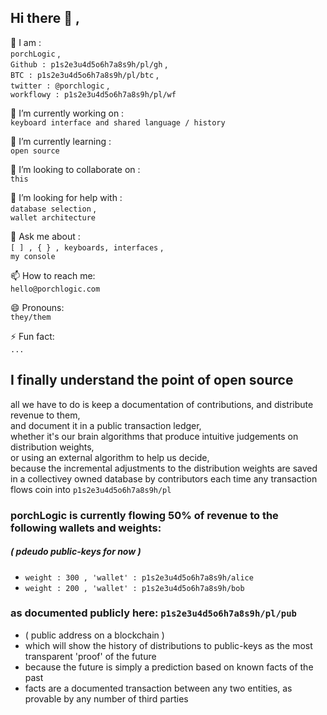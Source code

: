 ## Hi there 👋 , 

👥 I am :  
`porchLogic` ,  
`Github : p1s2e3u4d5o6h7a8s9h/pl/gh` ,  
`BTC : p1s2e3u4d5o6h7a8s9h/pl/btc` ,  
`twitter : @porchlogic` ,  
`workflowy : p1s2e3u4d5o6h7a8s9h/pl/wf`


🔭 I’m currently working on :  
`keyboard interface and shared language / history`
     
🌱 I’m currently learning :  
`open source`

👯 I’m looking to collaborate on :  
`this`
     
🤔 I’m looking for help with :  
`database selection` ,  
`wallet architecture`  
  
   💬 Ask me about :  
`[ ] , { } , keyboards, interfaces` ,  
`my console` 
 
📫 How to reach me:  
`hello@porchlogic.com`
     
😄 Pronouns:  
`they/them`

     
⚡ Fun fact:  
`...` 

 

## I finally understand the point of open source
   all we have to do is keep a documentation of contributions,
   and distribute revenue to them,  
   and document it in a public transaction ledger,  
   whether it's our brain algorithms that produce intuitive judgements on distribution weights,  
   or using an external algorithm to help us decide,  
   because the incremental adjustments to the distribution weights are saved in a collectivey owned database by contributors each time any transaction flows coin into `p1s2e3u4d5o6h7a8s9h/pl`  
 
  
 ### porchLogic is currently flowing 50% of revenue to the following wallets and weights:
 ##### ( pdeudo public-keys for now )
 
 - `weight : 300 , 'wallet' : p1s2e3u4d5o6h7a8s9h/alice`
 - `weight : 200 , 'wallet' : p1s2e3u4d5o6h7a8s9h/bob`
 
 ### as documented publicly here: `p1s2e3u4d5o6h7a8s9h/pl/pub`
 - ( public address on a blockchain )
 - which will show the history of distributions to public-keys as the most transparent 'proof' of the future 
 - because the future is simply a prediction based on known facts of the past
 - facts are a documented transaction between any two entities, as provable by any number of third parties
 
 
 
 

<!--
**porchlogic/porchLogic** is a ✨ _special_ ✨ repository because its `README.md` (this file) appears on your GitHub profile.
--!>




